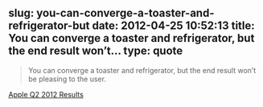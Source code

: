 slug: you-can-converge-a-toaster-and-refrigerator-but
date: 2012-04-25 10:52:13
title: You can converge a toaster and refrigerator, but the end result won’t...
type: quote
---

> You can converge a toaster and refrigerator, but the end result won’t be pleasing to the user.

[Apple Q2 2012 Results](http://www.macstories.net/news/apple-q2-2012-results-39-2-billion-revenue-35-1-million-iphones-11-8-million-ipads-sold/)

